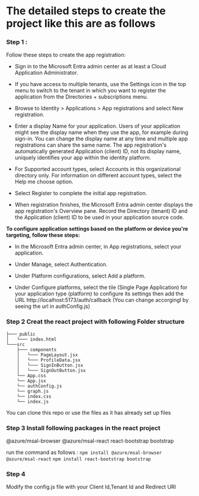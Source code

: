 # The detailed steps to create the project like this are as follows 


### Step 1 : 
 Follow these steps to create the app registration:

- Sign in to the Microsoft Entra admin center as at least a Cloud Application Administrator.

- If you have access to multiple tenants, use the Settings icon  in the top menu to switch to the tenant in which you want to register the application from the Directories + subscriptions menu.

- Browse to Identity > Applications > App registrations and select New registration.

- Enter a display Name for your application. Users of your application might see the display name when they use the app, for example during sign-in. You can change the display name at any time and multiple app registrations can share the same name. The app registration's automatically generated Application (client) ID, not its display name, uniquely identifies your app within the identity platform.

- For Supported account types, select Accounts in this organizational directory only. For information on different account types, select the Help me choose option.


- Select Register to complete the initial app registration.
- When registration finishes, the Microsoft Entra admin center displays the app registration's Overview pane. Record the Directory (tenant) ID and the Application (client) ID to be used in your application source code.


**To configure application settings based on the platform or device you're targeting, follow these steps:**

- In the Microsoft Entra admin center, in App registrations, select your application.

- Under Manage, select Authentication.

- Under Platform configurations, select Add a platform.

- Under Configure platforms, select the tile (Single Page Application) for your application type (platform) to configure its settings then add the URL http://localhost:5173/auth/callback (You can change accorgingl by seeing the url in authConfig.js)


### Step 2 Creat the react project with following Folder structure

    ├─── public
    │   └─── index.html
    └───src
        ├─── components
        │   └─── PageLayout.jsx
        │   └─── ProfileData.jsx
        │   └─── SignInButton.jsx
        │   └─── SignOutButton.jsx
        └── App.css
        └── App.jsx
        └── authConfig.js
        └── graph.js
        └── index.css
        └── index.js
You can clone this repo or use the files  as it has already set up files 
### Step 3 Install following packages in the react project

@azure/msal-browser @azure/msal-react
react-bootstrap bootstrap

run the command as follows :
`npm install @azure/msal-browser @azure/msal-react`
`npm install react-bootstrap bootstrap`

### Step 4 

Modify the config.js file with your Client Id,Tenant Id and Redirect URI
